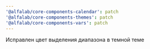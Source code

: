```yaml
---
'@alfalab/core-components-calendar': patch
'@alfalab/core-components-themes': patch
'@alfalab/core-components-vars': patch
---
```


Исправлен цвет выделения диапазона в темной теме
